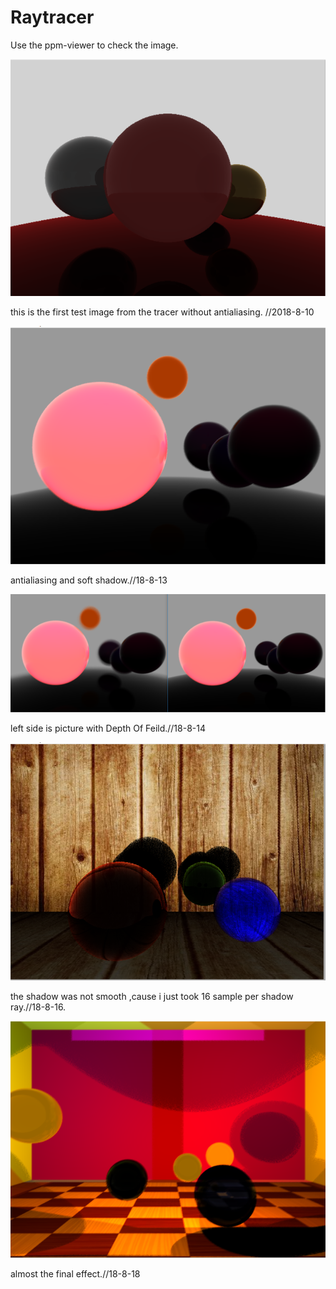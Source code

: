 # Raytracer

Use the ppm-viewer to check the image.


![sphere_world](https://github.com/grahy/Raytracer/blob/master/Raytrace/images/sphere_world_pers_1.png)

this is the first test image from the tracer without antialiasing. //2018-8-10

![sphere_world](https://github.com/grahy/Raytracer/blob/master/Raytrace/images/antialising.png) 

antialiasing and soft shadow.//18-8-13


![sphere_world](https://github.com/grahy/Raytracer/blob/master/Raytrace/images/DOF.png) 

left side is picture with Depth Of Feild.//18-8-14

![room](https://github.com/grahy/Raytracer/blob/master/Raytrace/images/texture.png) 

the shadow was not smooth ,cause i just took 16 sample per shadow ray.//18-8-16.

![final_effect](https://github.com/grahy/Raytracer/blob/master/Raytrace/images/final_effect.png) 

almost the final effect.//18-8-18
